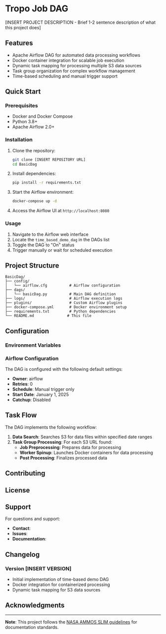 # Tropo Job DAG

[INSERT PROJECT DESCRIPTION - Brief 1-2 sentence description of what this project does]

## Features

- Apache Airflow DAG for automated data processing workflows
- Docker container integration for scalable job execution
- Dynamic task mapping for processing multiple S3 data sources
- Task group organization for complex workflow management
- Time-based scheduling and manual trigger support

## Quick Start

### Prerequisites

- Docker and Docker Compose
- Python 3.8+
- Apache Airflow 2.0+

### Installation

1. Clone the repository:
   ```bash
   git clone [INSERT REPOSITORY URL]
   cd BasicDag
   ```

2. Install dependencies:
   ```bash
   pip install -r requirements.txt
   ```

3. Start the Airflow environment:
   ```bash
   docker-compose up -d
   ```

4. Access the Airflow UI at `http://localhost:8080`

### Usage

1. Navigate to the Airflow web interface
2. Locate the `time_based_demo_dag` in the DAGs list
3. Toggle the DAG to "On" status
4. Trigger manually or wait for scheduled execution

## Project Structure

```
BasicDag/
├── config/
│   └── airflow.cfg          # Airflow configuration
├── dags/
│   └── basicDag.py          # Main DAG definition
├── logs/                    # Airflow execution logs
├── plugins/                 # Custom Airflow plugins
├── docker-compose.yml       # Docker environment setup
├── requirements.txt         # Python dependencies
└── README.md               # This file
```

## Configuration

### Environment Variables


### Airflow Configuration

The DAG is configured with the following default settings:
- **Owner**: airflow
- **Retries**: 0
- **Schedule**: Manual trigger only
- **Start Date**: January 1, 2025
- **Catchup**: Disabled

## Task Flow

The DAG implements the following workflow:

1. **Data Search**: Searches S3 for data files within specified date ranges
2. **Task Group Processing**: For each S3 URL found:
   - **Job Preprocessing**: Prepares data for processing
   - **Worker Spinup**: Launches Docker containers for data processing
   - **Post Processing**: Finalizes processed data

## Contributing


## License

## Support

For questions and support:

- **Contact**: 
- **Issues**: 
- **Documentation**: 

## Changelog

### Version [INSERT VERSION]
- Initial implementation of time-based demo DAG
- Docker integration for containerized processing
- Dynamic task mapping for S3 data sources

## Acknowledgments

---

**Note**: This project follows the [NASA AMMOS SLIM guidelines](https://nasa-ammos.github.io/slim/docs/guides/documentation/readme/) for documentation standards.
